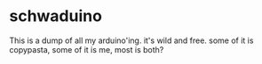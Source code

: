 # schwaduino

This is a dump of all my arduino'ing. it's wild and free. some of it is copypasta, some of it is me, most is both?
